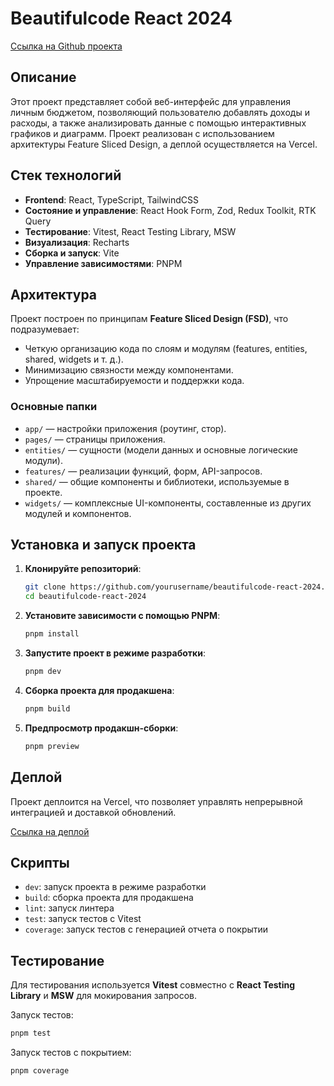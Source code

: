 # Beautifulcode React 2024

[Ссылка на Github проекта](https://github.com/DaniilOkrug/beautifulcode-react-2024)

## Описание

Этот проект представляет собой веб-интерфейс для управления личным бюджетом, позволяющий пользователю добавлять доходы и расходы, а также анализировать данные с помощью интерактивных графиков и диаграмм. Проект реализован с использованием архитектуры Feature Sliced Design, а деплой осуществляется на Vercel.

## Стек технологий

- **Frontend**: React, TypeScript, TailwindCSS
- **Состояние и управление**: React Hook Form, Zod, Redux Toolkit, RTK Query
- **Тестирование**: Vitest, React Testing Library, MSW
- **Визуализация**: Recharts
- **Сборка и запуск**: Vite
- **Управление зависимостями**: PNPM

## Архитектура

Проект построен по принципам **Feature Sliced Design (FSD)**, что подразумевает:

- Четкую организацию кода по слоям и модулям (features, entities, shared, widgets и т. д.).
- Минимизацию связности между компонентами.
- Упрощение масштабируемости и поддержки кода.

### Основные папки

- `app/` — настройки приложения (роутинг, стор).
- `pages/` — страницы приложения.
- `entities/` — сущности (модели данных и основные логические модули).
- `features/` — реализации функций, форм, API-запросов.
- `shared/` — общие компоненты и библиотеки, используемые в проекте.
- `widgets/` — комплексные UI-компоненты, составленные из других модулей и компонентов.

## Установка и запуск проекта

1. **Клонируйте репозиторий**:

   ```bash
   git clone https://github.com/yourusername/beautifulcode-react-2024.git
   cd beautifulcode-react-2024
   ```

2. **Установите зависимости с помощью PNPM**:

   ```bash
   pnpm install
   ```

3. **Запустите проект в режиме разработки**:

   ```bash
   pnpm dev
   ```

4. **Сборка проекта для продакшена**:

   ```bash
   pnpm build
   ```

5. **Предпросмотр продакшн-сборки**:
   ```bash
   pnpm preview
   ```

## Деплой

Проект деплоится на Vercel, что позволяет управлять непрерывной интеграцией и доставкой обновлений.

[Ссылка на деплой](https://beautifulcode-react-2024.vercel.app/)

## Скрипты

- `dev`: запуск проекта в режиме разработки
- `build`: сборка проекта для продакшена
- `lint`: запуск линтера
- `test`: запуск тестов с Vitest
- `coverage`: запуск тестов с генерацией отчета о покрытии

## Тестирование

Для тестирования используется **Vitest** совместно с **React Testing Library** и **MSW** для мокирования запросов.

Запуск тестов:

```bash
pnpm test
```

Запуск тестов с покрытием:

```
pnpm coverage
```
